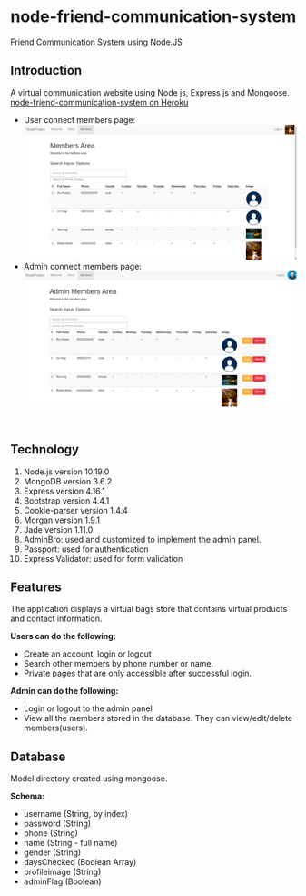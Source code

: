 # node-friend-communication-system
Friend Communication System using Node.JS

Introduction
---
A virtual communication website using Node js, Express js and Mongoose. <br />
[node-friend-communication-system on Heroku](https://node-friend-communication-sys.herokuapp.com/)
<br />
- User connect members page: <br />
![user-members-page](https://github.com/RefaelBeker7/node-friend-communication-system/blob/main/members_user.png)
- Admin connect members page: <br />
![admin-members-page](https://github.com/RefaelBeker7/node-friend-communication-system/blob/main/members_admin.png)
<br />

Technology
---
1. Node.js version 10.19.0
2. MongoDB version 3.6.2
3. Express version 4.16.1
4. Bootstrap version 4.4.1
5. Cookie-parser version 1.4.4
6. Morgan version 1.9.1
7. Jade version 1.11.0
8. AdminBro: used and customized to implement the admin panel.
9. Passport: used for authentication
10. Express Validator: used for form validation


Features
---
The application displays a virtual bags store that contains virtual products and contact information.<br />

**Users can do the following:**

- Create an account, login or logout
- Search other members by phone number or name.
- Private pages that are only accessible after successful login.

**Admin can do the following:**

- Login or logout to the admin panel
- View all the members stored in the database. They can view/edit/delete members(users).

Database
---
Model directory created using mongoose.<br />

**Schema:**
- username (String, by index)
- password (String)
- phone (String)
- name (String - full name)
- gender (String)
- daysChecked (Boolean Array)
- profileimage (String)
- adminFlag (Boolean)







